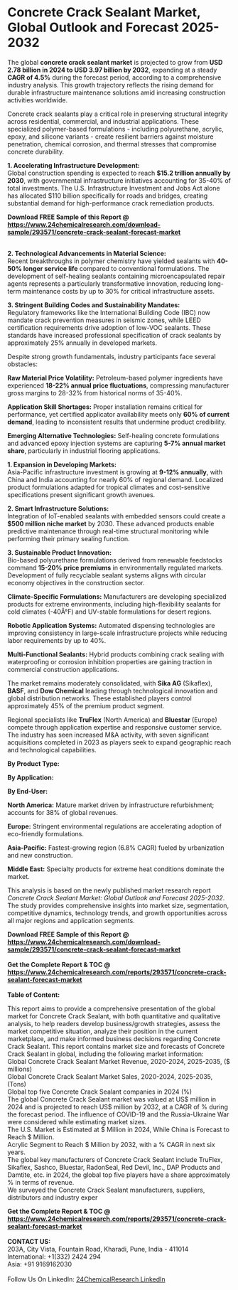 <h1>Concrete Crack Sealant Market, Global Outlook and Forecast 2025-2032</h1><p>The global <strong>concrete crack sealant market</strong> is projected to grow from <strong>USD 2.78 billion in 2024 to USD 3.97 billion by 2032</strong>, expanding at a steady <strong>CAGR of 4.5%</strong> during the forecast period, according to a comprehensive industry analysis. This growth trajectory reflects the rising demand for durable infrastructure maintenance solutions amid increasing construction activities worldwide.</p><p>Concrete crack sealants play a critical role in preserving structural integrity across residential, commercial, and industrial applications. These specialized polymer-based formulations - including polyurethane, acrylic, epoxy, and silicone variants - create resilient barriers against moisture penetration, chemical corrosion, and thermal stresses that compromise concrete durability.</p><p><strong>1. Accelerating Infrastructure Development:</strong><br>
Global construction spending is expected to reach <strong>$15.2 trillion annually by 2030</strong>, with governmental infrastructure initiatives accounting for 35-40% of total investments. The U.S. Infrastructure Investment and Jobs Act alone has allocated $110 billion specifically for roads and bridges, creating substantial demand for high-performance crack remediation products.</p><div><b>Download FREE Sample of this Report @ 
            <a href="https://www.24chemicalresearch.com/download-sample/293571/concrete-crack-sealant-forecast-market">
            https://www.24chemicalresearch.com/download-sample/293571/concrete-crack-sealant-forecast-market</a></b></div><br><p><strong>2. Technological Advancements in Material Science:</strong><br>
Recent breakthroughs in polymer chemistry have yielded sealants with <strong>40-50% longer service life</strong> compared to conventional formulations. The development of self-healing sealants containing microencapsulated repair agents represents a particularly transformative innovation, reducing long-term maintenance costs by up to 30% for critical infrastructure assets.</p><p><strong>3. Stringent Building Codes and Sustainability Mandates:</strong><br>
Regulatory frameworks like the International Building Code (IBC) now mandate crack prevention measures in seismic zones, while LEED certification requirements drive adoption of low-VOC sealants. These standards have increased professional specification of crack sealants by approximately 25% annually in developed markets.</p><p>Despite strong growth fundamentals, industry participants face several obstacles:</p><p><strong>Raw Material Price Volatility:</strong> Petroleum-based polymer ingredients have experienced <strong>18-22% annual price fluctuations</strong>, compressing manufacturer gross margins to 28-32% from historical norms of 35-40%.</p><p><strong>Application Skill Shortages:</strong> Proper installation remains critical for performance, yet certified applicator availability meets only <strong>60% of current demand</strong>, leading to inconsistent results that undermine product credibility.</p><p><strong>Emerging Alternative Technologies:</strong> Self-healing concrete formulations and advanced epoxy injection systems are capturing <strong>5-7% annual market share</strong>, particularly in industrial flooring applications.</p><p><strong>1. Expansion in Developing Markets:</strong><br>
Asia-Pacific infrastructure investment is growing at <strong>9-12% annually</strong>, with China and India accounting for nearly 60% of regional demand. Localized product formulations adapted for tropical climates and cost-sensitive specifications present significant growth avenues.</p><p><strong>2. Smart Infrastructure Solutions:</strong><br>
Integration of IoT-enabled sealants with embedded sensors could create a <strong>$500 million niche market</strong> by 2030. These advanced products enable predictive maintenance through real-time structural monitoring while performing their primary sealing function.</p><p><strong>3. Sustainable Product Innovation:</strong><br>
Bio-based polyurethane formulations derived from renewable feedstocks command <strong>15-20% price premiums</strong> in environmentally regulated markets. Development of fully recyclable sealant systems aligns with circular economy objectives in the construction sector.</p><p><strong>Climate-Specific Formulations:</strong> Manufacturers are developing specialized products for extreme environments, including high-flexibility sealants for cold climates (-40Â°F) and UV-stable formulations for desert regions.</p><p><strong>Robotic Application Systems:</strong> Automated dispensing technologies are improving consistency in large-scale infrastructure projects while reducing labor requirements by up to 40%.</p><p><strong>Multi-Functional Sealants:</strong> Hybrid products combining crack sealing with waterproofing or corrosion inhibition properties are gaining traction in commercial construction applications.</p><p>The market remains moderately consolidated, with <strong>Sika AG</strong> (Sikaflex), <strong>BASF</strong>, and <strong>Dow Chemical</strong> leading through technological innovation and global distribution networks. These established players control approximately 45% of the premium product segment. </p><p>Regional specialists like <strong>TruFlex</strong> (North America) and <strong>Bluestar</strong> (Europe) compete through application expertise and responsive customer service. The industry has seen increased M&amp;A activity, with seven significant acquisitions completed in 2023 as players seek to expand geographic reach and technological capabilities.</p><p><strong>By Product Type:</strong></p><p><strong>By Application:</strong></p><p><strong>By End-User:</strong></p><p><strong>North America:</strong> Mature market driven by infrastructure refurbishment; accounts for 38% of global revenues.</p><p><strong>Europe:</strong> Stringent environmental regulations are accelerating adoption of eco-friendly formulations.</p><p><strong>Asia-Pacific:</strong> Fastest-growing region (6.8% CAGR) fueled by urbanization and new construction.</p><p><strong>Middle East:</strong> Specialty products for extreme heat conditions dominate the market.</p><p>This analysis is based on the newly published market research report <em>Concrete Crack Sealant Market: Global Outlook and Forecast 2025-2032</em>. The study provides comprehensive insights into market size, segmentation, competitive dynamics, technology trends, and growth opportunities across all major regions and application segments.</p><div><b>Download FREE Sample of this Report @ 
            <a href="https://www.24chemicalresearch.com/download-sample/293571/concrete-crack-sealant-forecast-market">
            https://www.24chemicalresearch.com/download-sample/293571/concrete-crack-sealant-forecast-market</a></b></div><br><div><b>Get the Complete Report & TOC @ 
            <a href="https://www.24chemicalresearch.com/reports/293571/concrete-crack-sealant-forecast-market">
            https://www.24chemicalresearch.com/reports/293571/concrete-crack-sealant-forecast-market</a></b></div><br>
            <b>Table of Content:</b><p>This report aims to provide a comprehensive presentation of the global market for Concrete Crack Sealant, with both quantitative and qualitative analysis, to help readers develop business/growth strategies, assess the market competitive situation, analyze their position in the current marketplace, and make informed business decisions regarding Concrete Crack Sealant. This report contains market size and forecasts of Concrete Crack Sealant in global, including the following market information:<br />
Global Concrete Crack Sealant Market Revenue, 2020-2024, 2025-2035, ($ millions)<br />
Global Concrete Crack Sealant Market Sales, 2020-2024, 2025-2035, (Tons)<br />
Global top five Concrete Crack Sealant companies in 2024 (%)<br />
The global Concrete Crack Sealant market was valued at US$ million in 2024 and is projected to reach US$ million by 2032, at a CAGR of % during the forecast period. The influence of COVID-19 and the Russia-Ukraine War were considered while estimating market sizes.<br />
The U.S. Market is Estimated at $ Million in 2024, While China is Forecast to Reach $ Million.<br />
Acrylic Segment to Reach $ Million by 2032, with a % CAGR in next six years.<br />
The global key manufacturers of Concrete Crack Sealant include TruFlex, Sikaflex, Sashco, Bluestar, RadonSeal, Red Devil, Inc., DAP Products and Damtite, etc. in 2024, the global top five players have a share approximately % in terms of revenue.<br />
We surveyed the Concrete Crack Sealant manufacturers, suppliers, distributors and industry exper</p><div><b>Get the Complete Report & TOC @ 
            <a href="https://www.24chemicalresearch.com/reports/293571/concrete-crack-sealant-forecast-market">
            https://www.24chemicalresearch.com/reports/293571/concrete-crack-sealant-forecast-market</a></b></div><br><b>CONTACT US:</b><br>
            203A, City Vista, Fountain Road, Kharadi, Pune, India - 411014<br>
            International: +1(332) 2424 294<br>
            Asia: +91 9169162030 <br><br>
            Follow Us On LinkedIn: <a href="https://www.linkedin.com/company/24chemicalresearch/">24ChemicalResearch LinkedIn</a>